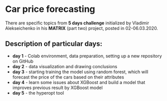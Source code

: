 # Car price forecasting

There are specific topics from **5 days challenge** initialized by Vladimir Alekseichenko
in his **MATRIX** (part two) project, posted in 02-06.03.2020.

## Description of particular days:

* **day 1** - Colab environment, data preparation, setting up a new repository on GitHub
* **day 2** - data visualization and drawing conclusions
* **day 3** - starting training the model using random forest, which will forecast the price of the cars based on their attributes
* **day 4** - learn some issues about XGBoost and build a model that improves previous result by XGBoost model
* **day 5** - the hyperopt tool

